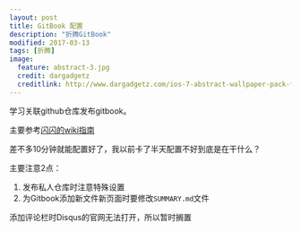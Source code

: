 ```yaml
---
layout: post
title: GitBook 配置
description: "折腾GitBook"
modified: 2017-03-13
tags: [折腾]
image:
  feature: abstract-3.jpg
  credit: dargadgetz
  creditlink: http://www.dargadgetz.com/ios-7-abstract-wallpaper-pack-for-iphone-5-and-ipod-touch-retina/
---
```


学习关联github仓库发布gitbook。

主要参考[闪闪的wiki指南](https://github.com/OpenMindClub/Share/wiki/HbGitBookSetting)

差不多10分钟就能配置好了，我以前卡了半天配置不好到底是在干什么？

主要注意2点：

1. 发布私人仓库时注意特殊设置
2. 为Gitbook添加新文件新页面时要修改`SUMMARY.md`文件


添加评论栏时Disqus的官网无法打开，所以暂时搁置

